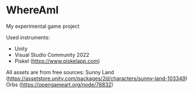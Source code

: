 # WhereAmI
My experimental game project

Used instruments:
- Unity
- Visual Studio Community 2022
- Piskel (https://www.piskelapp.com)

All assets are from free sources:
Sunny Land (https://assetstore.unity.com/packages/2d/characters/sunny-land-103349)
Orbs (https://opengameart.org/node/78832)